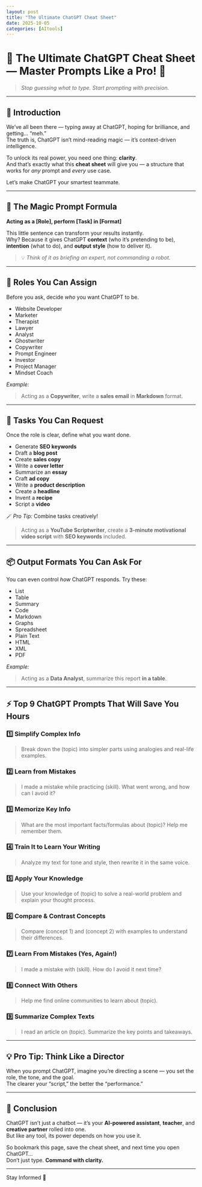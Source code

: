 ```yaml
---
layout: post
title: "The Ultimate ChatGPT Cheat Sheet"
date: 2025-10-05
categories: [AItools]
---
```


# 🧠 The Ultimate ChatGPT Cheat Sheet — Master Prompts Like a Pro! 🚀  

> *Stop guessing what to type. Start prompting with precision.*

---

## 🌟 Introduction  

We’ve all been there — typing away at ChatGPT, hoping for brilliance, and getting... “meh.”  
The truth is, ChatGPT isn’t mind-reading magic — it’s context-driven intelligence.  

To unlock its real power, you need one thing: **clarity**.  
And that’s exactly what this **cheat sheet** will give you — a structure that works for *any* prompt and *every* use case.  

Let’s make ChatGPT your smartest teammate.  

---

## 🎯 The Magic Prompt Formula  

**Acting as a [Role], perform [Task] in [Format]**

This little sentence can transform your results instantly.  
Why? Because it gives ChatGPT **context** (who it’s pretending to be), **intention** (what to do), and **output style** (how to deliver it).  

> 💡 *Think of it as briefing an expert, not commanding a robot.*

---

## 👔 Roles You Can Assign  

Before you ask, decide *who* you want ChatGPT to be.  

- Website Developer  
- Marketer  
- Therapist  
- Lawyer  
- Analyst  
- Ghostwriter  
- Copywriter  
- Prompt Engineer  
- Investor  
- Project Manager  
- Mindset Coach  

*Example:*  
> Acting as a **Copywriter**, write a **sales email** in **Markdown** format.

---

## 🧩 Tasks You Can Request  

Once the role is clear, define what you want done.  

- Generate **SEO keywords**  
- Draft a **blog post**  
- Create **sales copy**  
- Write a **cover letter**  
- Summarize an **essay**  
- Craft **ad copy**  
- Write a **product description**  
- Create a **headline**  
- Invent a **recipe**  
- Script a **video**

🪄 *Pro Tip:* Combine tasks creatively!  
> Acting as a **YouTube Scriptwriter**, create a **3-minute motivational video script** with **SEO keywords** included.

---

## 📦 Output Formats You Can Ask For  

You can even control *how* ChatGPT responds. Try these:  

- List  
- Table  
- Summary  
- Code  
- Markdown  
- Graphs  
- Spreadsheet  
- Plain Text  
- HTML  
- XML  
- PDF  

*Example:*  
> Acting as a **Data Analyst**, summarize this report **in a table**.

---

## ⚡ Top 9 ChatGPT Prompts That Will Save You Hours  

### 1️⃣ Simplify Complex Info  
> Break down the (topic) into simpler parts using analogies and real-life examples.

### 2️⃣ Learn from Mistakes  
> I made a mistake while practicing (skill). What went wrong, and how can I avoid it?

### 3️⃣ Memorize Key Info  
> What are the most important facts/formulas about (topic)? Help me remember them.

### 4️⃣ Train It to Learn Your Writing  
> Analyze my text for tone and style, then rewrite it in the same voice.

### 5️⃣ Apply Your Knowledge  
> Use your knowledge of (topic) to solve a real-world problem and explain your thought process.

### 6️⃣ Compare & Contrast Concepts  
> Compare (concept 1) and (concept 2) with examples to understand their differences.

### 7️⃣ Learn From Mistakes (Yes, Again!)  
> I made a mistake with (skill). How do I avoid it next time?

### 8️⃣ Connect With Others  
> Help me find online communities to learn about (topic).

### 9️⃣ Summarize Complex Texts  
> I read an article on (topic). Summarize the key points and takeaways.

---

## 💡 Pro Tip: Think Like a Director  

When you prompt ChatGPT, imagine you’re directing a scene — you set the role, the tone, and the goal.  
The clearer your “script,” the better the “performance.”  

---

## 🏁 Conclusion  

ChatGPT isn’t just a chatbot — it’s your **AI-powered assistant**, **teacher**, and **creative partner** rolled into one.  
But like any tool, its power depends on how you use it.  

So bookmark this page, save the cheat sheet, and next time you open ChatGPT…  
Don’t just type. **Command with clarity.**  

---
Stay Informed  🎯

